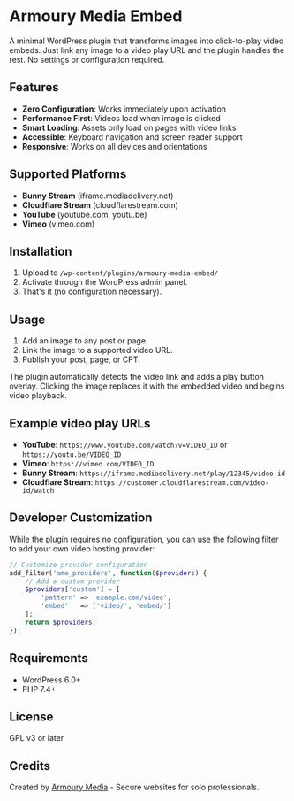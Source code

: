 # Armoury Media Embed

A minimal WordPress plugin that transforms images into click-to-play video embeds. Just link any image to a video play URL and the plugin handles the rest. No settings or configuration required.

## Features

- **Zero Configuration**: Works immediately upon activation
- **Performance First**: Videos load when image is clicked
- **Smart Loading**: Assets only load on pages with video links
- **Accessible**: Keyboard navigation and screen reader support
- **Responsive**: Works on all devices and orientations

## Supported Platforms

- **Bunny Stream** (iframe.mediadelivery.net)
- **Cloudflare Stream** (cloudflarestream.com)
- **YouTube** (youtube.com, youtu.be)
- **Vimeo** (vimeo.com)

## Installation

1. Upload to `/wp-content/plugins/armoury-media-embed/`
2. Activate through the WordPress admin panel.
3. That's it (no configuration necessary).

## Usage

1. Add an image to any post or page.
2. Link the image to a supported video URL.
3. Publish your post, page, or CPT.

The plugin automatically detects the video link and adds a play button overlay. Clicking the image replaces it with the embedded video and begins video playback.

## Example video play URLs

- **YouTube**: `https://www.youtube.com/watch?v=VIDEO_ID` or `https://youtu.be/VIDEO_ID`
- **Vimeo**: `https://vimeo.com/VIDEO_ID`
- **Bunny Stream**: `https://iframe.mediadelivery.net/play/12345/video-id`
- **Cloudflare Stream**: `https://customer.cloudflarestream.com/video-id/watch`

## Developer Customization

While the plugin requires no configuration, you can use the following filter to add your own video hosting provider:

```php
// Customize provider configuration
add_filter('ame_providers', function($providers) {
    // Add a custom provider
    $providers['custom'] = [
        'pattern' => 'example.com/video',
        'embed'   => ['video/', 'embed/']
    ];
    return $providers;
});
```

## Requirements

- WordPress 6.0+
- PHP 7.4+

## License

GPL v3 or later

## Credits

Created by [Armoury Media](https://www.armourymedia.com/) - Secure websites for solo professionals.
